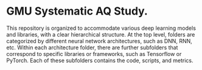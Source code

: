 # GMU Systematic AQ Study.

This repository is organized to accommodate various deep learning models and libraries, with a clear hierarchical structure. At the top level, folders are categorized by different neural network architectures, such as DNN, RNN, etc. Within each architecture folder, there are further subfolders that correspond to specific libraries or frameworks, such as Tensorflow or PyTorch. Each of these subfolders contains the code, scripts, and metrics.